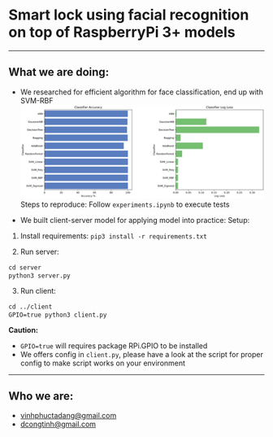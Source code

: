# Smart lock using facial recognition on top of RaspberryPi 3+ models
---

## What we are doing:
+ We researched for efficient algorithm for face classification, end up with SVM-RBF
![Statistic of classifiers' accuracy](stat.png)
Steps to reproduce:
Follow ``experiments.ipynb`` to execute tests

+ We built client-server model for applying model into practice:
Setup:

1. Install requirements:
`` pip3 install -r requirements.txt ``

2. Run server:

```
cd server
python3 server.py
```

3. Run client:
```
cd ../client
GPIO=true python3 client.py
```

**Caution:** 
- ``GPIO=true`` will requires package RPi.GPIO to be installed
- We offers config in ``client.py``, please have a look at the script for proper config to make script works on your environment

---
## Who we are:
+ vinhphuctadang@gmail.com
+ dcongtinh@gmail.com